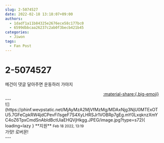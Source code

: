 ```yaml
---
slug: 2-5074527
date: 2022-02-18 13:18:07+09:00
authors:
  - 1dadf1a11b84325e2676ece58c177bc0
  - 6599dbbcaa26237c2ab0f3becb421b45
categories:
  - Jiwon
tags:
  - Fan Post
---
```


# 2-5074527

<div class="post-container" markdown="1">
<div class="content-container md-sidebar__scrollwrap" markdown="1">

메건이 댓글 달아주면 운동하러 가야지

</div>
</div>

<div style="text-align: right;" markdown="1">
<a href="https://weverse.io/fromis9/fanpost/2-5074527" style="text-align: right;">:material-share:{.big-emoji}</a>
</div>
---

<div class="comments-container md-sidebar__scrollwrap" markdown="1">
<div class="comment" markdown="1">
<div class='id-container' markdown="1">
![](https://phinf.wevpstatic.net/MjAyMzA2MjVfMzMg/MDAxNjg3NjU0MTExOTU5.7GFeCpkRW4jdCPevFi1sgeF7S4XyLHRSJr1VOBRp7gEg.mY0LxqknzXmYC4oZ6TpxCmdSnAbldBctUiaEHQVjHkgg.JPEG/image.jpg?type=s72){ loading=lazy }
**<span class="artist">지원</span>** <small>Feb 18 2022, 13:19</small><br>
</div>
<div class='comment-body' markdown="1">
가랏! 로버몬!
</div>
</div>
</div>
---
